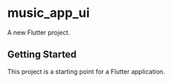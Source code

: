 # music_app_ui

A new Flutter project.

## Getting Started

This project is a starting point for a Flutter application.


